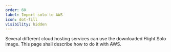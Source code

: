 ```yaml
---
order: 60
label: Import solo to AWS
icon: dot-fill
visibility: hidden
---
```



Several different cloud hosting services can use the downloaded Flight Solo image. This page shall describe how to do it with AWS.

